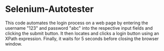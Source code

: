 # Selenium-Autotester
This code automates the login process on a web page by entering the username "123" and password "abc" into the respective input fields and clicking the submit button. It then locates and clicks a login button using an XPath expression. Finally, it waits for 5 seconds before closing the browser window.
